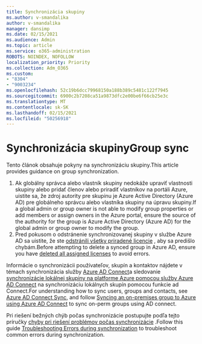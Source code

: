 ```yaml
---
title: Synchronizácia skupiny
ms.author: v-smandalika
author: v-smandalika
manager: dansimp
ms.date: 02/15/2021
ms.audience: Admin
ms.topic: article
ms.service: o365-administration
ROBOTS: NOINDEX, NOFOLLOW
localization_priority: Priority
ms.collection: Adm_O365
ms.custom:
- "8304"
- "9003234"
ms.openlocfilehash: 52c19b6dcc79968150a188b389c5481c122f7945
ms.sourcegitcommit: 6900c2b7208ca51a9873dfc2e00be6f66cb25e3c
ms.translationtype: MT
ms.contentlocale: sk-SK
ms.lasthandoff: 02/15/2021
ms.locfileid: "50256918"
---
```

# <a name="group-sync"></a><span data-ttu-id="b5ba0-102">Synchronizácia skupiny</span><span class="sxs-lookup"><span data-stu-id="b5ba0-102">Group sync</span></span>

<span data-ttu-id="b5ba0-103">Tento článok obsahuje pokyny na synchronizáciu skupiny.</span><span class="sxs-lookup"><span data-stu-id="b5ba0-103">This article provides guidance on group synchronization.</span></span>

1. <span data-ttu-id="b5ba0-104">Ak globálny správca alebo vlastník skupiny nedokáže upraviť vlastnosti skupiny alebo pridať členov alebo priradiť vlastníkov na portáli Azure, uistite sa, že zdroj autority pre skupinu je Azure Active Directory (Azure AD) pre globálneho správcu alebo vlastníka skupiny na úpravu skupiny.</span><span class="sxs-lookup"><span data-stu-id="b5ba0-104">If a global admin or group owner is not able to modify group properties or add members or assign owners in the Azure portal, ensure the source of the authority for the group is Azure Active Directory (Azure AD) for the global admin or group owner to modify the group.</span></span>
2. <span data-ttu-id="b5ba0-105">Pred pokusom o odstránenie synchronizovanej skupiny v službe Azure AD sa uistite, že ste [odstránili všetky priradené licencie](https://docs.microsoft.com/azure/active-directory/enterprise-users/licensing-group-advanced) , aby sa predišlo chybám.</span><span class="sxs-lookup"><span data-stu-id="b5ba0-105">Before attempting to delete a synced group in Azure AD, ensure you have [deleted all assigned licenses](https://docs.microsoft.com/azure/active-directory/enterprise-users/licensing-group-advanced) to avoid errors.</span></span>

<span data-ttu-id="b5ba0-106">Informácie o synchronizácii používateľov, skupín a kontaktov nájdete v témach synchronizácia služby [Azure AD Connect](https://docs.microsoft.com/azure/active-directory/hybrid/concept-azure-ad-connect-sync-user-and-contacts)a sledovanie [synchronizácie lokálnej skupiny na platforme Azure pomocou služby Azure AD Connect](https://docs.microsoft.com/azure/active-directory/hybrid/whatis-hybrid-identity?WT.mc_id=Portal-Microsoft_Azure_Support) na synchronizáciu lokálnych skupín pomocou funkcie ad Connect.</span><span class="sxs-lookup"><span data-stu-id="b5ba0-106">For understanding how to sync users, groups and contacts, see [Azure AD Connect Sync](https://docs.microsoft.com/azure/active-directory/hybrid/concept-azure-ad-connect-sync-user-and-contacts), and follow [Syncing an on-premises group to Azure using Azure AD Connect](https://docs.microsoft.com/azure/active-directory/hybrid/whatis-hybrid-identity?WT.mc_id=Portal-Microsoft_Azure_Support) to sync on-perm groups using AD connect.</span></span>

<span data-ttu-id="b5ba0-107">Pri riešení bežných chýb počas synchronizácie postupujte podľa tejto príručky [chyby pri riešení problémov počas synchronizácie](https://docs.microsoft.com/azure/active-directory/hybrid/tshoot-connect-sync-errors) .</span><span class="sxs-lookup"><span data-stu-id="b5ba0-107">Follow this guide [Troubleshooting Errors during synchronization](https://docs.microsoft.com/azure/active-directory/hybrid/tshoot-connect-sync-errors) to troubleshoot common errors during synchronization.</span></span>

